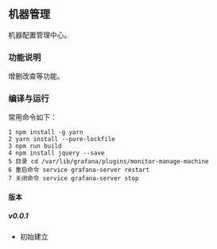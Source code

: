 ## 机器管理
机器配置管理中心。
### 功能说明
增删改查等功能。
### 编译与运行

常用命令如下：
```
1 npm install -g yarn
2 yarn install --pure-lockfile
3 npm run build 
4 npm install jquery --save
5 目录 cd /var/lib/grafana/plugins/monitor-manage-machine
6 重启命令 service grafana-server restart
7 关闭命令 service grafana-server stop
```
#### 版本

##### v0.0.1
- 初始建立